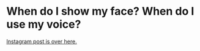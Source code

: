 # When do I show my face? When do I use my voice?

[Instagram post is over here.](https://www.instagram.com/p/C1_E-7HLUcv/)
